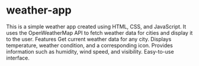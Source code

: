 # weather-app
This is a simple weather app created using HTML, CSS, and JavaScript. It uses the OpenWeatherMap API to fetch weather data for cities and display it to the user.
Features
Get current weather data for any city.
Displays temperature, weather condition, and a corresponding icon.
Provides information such as humidity, wind speed, and visibility.
Easy-to-use interface.
